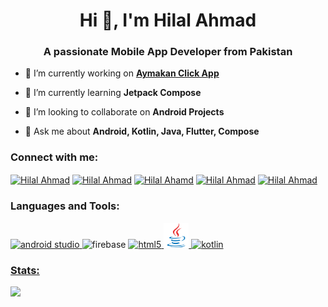 <h1 align="center">Hi 👋, I'm Hilal Ahmad</h1>
<h3 align="center">A passionate Mobile App Developer from Pakistan</h3>

- 🔭 I’m currently working on **<a href="https://play.google.com/store/apps/details?id=click.aymakan.net">Aymakan Click App</a>** 

- 🌱 I’m currently learning **Jetpack Compose**

- 👯 I’m looking to collaborate on **Android Projects**

- 💬 Ask me about **Android, Kotlin, Java, Flutter, Compose**

<h3 align="left">Connect with me:</h3>
<p align="left">
  
<a href="https://www.youtube.com/channel/UCc43dNiddEs41TUACap4Fcw" target="blank"><img align="center" src="https://upload.wikimedia.org/wikipedia/commons/thumb/a/a0/YouTube_social_red_circle_%282017%29.svg/2048px-YouTube_social_red_circle_%282017%29.svg.png" alt="Hilal Ahmad" height="30" width="30" /></a>
<a href="https://www.facebook.com/itsHilalTech" target="blank"><img align="center" src="https://www.facebook.com/images/fb_icon_325x325.png" alt="Hilal Ahmad" height="30" width="30" /></a>
<a href="https://www.instagram.com/codingzest/" target="blank"><img align="center" src="https://raw.githubusercontent.com/rahuldkjain/github-profile-readme-generator/master/src/images/icons/Social/instagram.svg" alt="Hilal Ahamd" height="30" width="40" /></a>
<a href="https://twitter.com/coding_zest" target="blank"><img align="center" src="https://png.pngtree.com/png-vector/20221018/ourmid/pngtree-twitter-social-media-round-icon-png-image_6315985.png" alt="Hilal Ahmad" height="30" width="30" /></a>
<a href="https://www.linkedin.com/in/ihilalahmad/" target="blank"><img align="center" src="https://static-00.iconduck.com/assets.00/linkedin-icon-2048x2048-ya5g47j2.png" alt="Hilal Ahmad" height="30" width="30" /></a>
</p>

<h3 align="left">Languages and Tools:</h3>
<p align="left">
<a href="https://developer.android.com/studio?gclid=Cj0KCQiA4aacBhCUARIsAI55maGhJlrF3nY4KnxvrDG7nH8KKb8AhxzaxvHOFaSNF1PJ1OslUYLySoaAuIDEALw_wcB&gclsrc=aw.ds" target="_blank" rel="noreferrer"> <img src="https://cdn.icon-icons.com/icons2/3053/PNG/512/android_studio_alt_macos_bigsur_icon_190395.png" alt="android studio" width="45" height="45"/> </a><img src="https://www.vectorlogo.zone/logos/firebase/firebase-icon.svg" alt="firebase" width="40" height="40"/> </a> <a href="https://flutter.dev" target="_blank" rel="noreferrer">  <img src="https://miro.medium.com/v2/resize:fit:320/0*ObJbOfJnx4QIPUq9.png" alt="html5" width="40" height="40"/> </a> <a href="https://www.java.com" target="_blank" rel="noreferrer"> <img src="https://raw.githubusercontent.com/devicons/devicon/master/icons/java/java-original.svg" alt="java" width="40" height="40"/> </a> <a href="https://developer.mozilla.org/en-US/docs/Web/JavaScript" target="_blank" rel="noreferrer">  </a> <a href="https://kotlinlang.org" target="_blank" rel="noreferrer"> <img src="https://www.vectorlogo.zone/logos/kotlinlang/kotlinlang-icon.svg" alt="kotlin" width="40" height="40"/>  </p>


<h3 align="left">Stats:</h3>
<img src = "https://github-readme-stats.vercel.app/api?username=ihilalahmad&show_icons=true&theme=radical"/>
